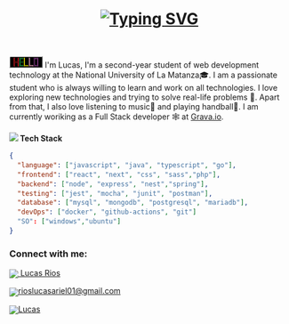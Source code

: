 <h1 align = "center">
<a href="https://git.io/typing-svg"><img src="https://readme-typing-svg.demolab.com?font=Fira+Code&size=75&duration=1400&pause=500&color=7CFC00&background=000000EE&center=true&multiline=true&width=1920&height=384&lines=Hello+there+!;+I'm+Lucas Rios+;Welcome+to+my+GitHub+profile" alt="Typing SVG" /></a>
</h1>
<br>
<p><img src="https://raw.githubusercontent.com/vibrantfix/vibrantfix/main/assets/gif/hello.gif" width="60px">
 I'm Lucas, I'm a second-year student of web development technology at the National University of La Matanza🎓. 
  I am a passionate student who is always willing to learn and work on all technologies. 
  I love exploring new technologies and trying to solve real-life problems 🚀. 
  Apart from that, I also love listening to music🎵 and playing handball🤾. 
  I am currently woriking as a Full Stack developer 🕸️ at
  <a href="https://grava.io" target="_blank" rel="noopener noreferrer">Grava.io</a>.
</p>

<img src="https://media2.giphy.com/media/QssGEmpkyEOhBCb7e1/giphy.gif?cid=ecf05e47a0n3gi1bfqntqmob8g9aid1oyj2wr3ds3mg700bl&rid=giphy.gif" width ="25"><b> Tech Stack</b>
<br>
<p align="center">

```json
{
  "language": ["javascript", "java", "typescript", "go"],
  "frontend": ["react", "next", "css", "sass","php"],
  "backend": ["node", "express", "nest","spring"],
  "testing": ["jest", "mocha", "junit", "postman"],
  "database": ["mysql", "mongodb", "postgresql", "mariadb"],
  "devOps": ["docker", "github-actions", "git"]
  "SO": ["windows","ubuntu"]
}
```

<h3 align="left">Connect with me:</h3>

<a href="https://www.linkedin.com/in/lucasarielrios/"><img align="center" width="25px" src="https://img.icons8.com/?size=100&id=xuvGCOXi8Wyg&format=png&color=000000"> Lucas Rios</a>

<a href="https://mail.google.com/mail/?view=cm&fs=1&to=rioslucasariel01@gmail.com"><img align="center" width="25px" src="https://img.icons8.com/?size=100&id=qyRpAggnV0zH&format=png&color=000000">rioslucasariel01@gmail.com</a>

<a href="https://stackoverflow.com/users/29649567/lucas-ariel-rios"><img align="center" width="25px" src="https://img.icons8.com/?size=100&id=13955&format=png&color=000000">Lucas</a>
